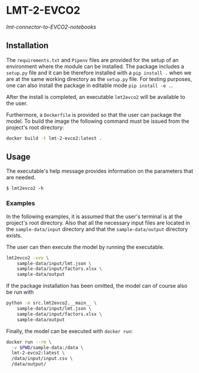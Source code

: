 # LMT-2-EVCO2

_lmt-connector-to-EVCO2-notebooks_

## Installation

The `requirements.txt` and `Pipenv` files are provided for the setup of an environment where the module can be installed. The package includes a `setup.py` file and it can be therefore installed with a `pip install .` when we are at the same working directory as the `setup.py` file. For testing purposes, one can also install the package in editable mode `pip install -e .`.

After the install is completed, an executable `lmt2evco2` will be available to the user.

Furthermore, a `Dockerfile` is provided so that the user can package the model.
To build the image the following command must be issued from the project's root directory:

```bash
docker build -t lmt-2-evco2:latest .
```

## Usage

The executable's help message provides information on the parameters that are needed.

```
$ lmt2evco2 -h
```


### Examples

In the following examples, it is assumed that the user's terminal is at the project's root directory. Also that all the necessary input files are located in the `sample-data/input` directory and that the `sample-data/output` directory exists.

The user can then execute the model by running the executable.

```bash
lmt2evco2 -vvv \
    sample-data/input/lmt.json \
    sample-data/input/factors.xlsx \
    sample-data/output
```

If the package installation has been omitted, the model can of course also be run with

```bash
python -m src.lmt2evco2.__main__ \
    sample-data/input/lmt.json \
    sample-data/input/factors.xlsx \
    sample-data/output
```

Finally, the model can be executed with `docker run`:

```bash
docker run --rm \
  -v $PWD/sample-data:/data \
  lmt-2-evco2:latest \
  /data/input/input.csv \
  /data/output/
```
